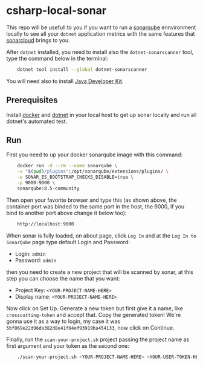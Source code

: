 # csharp-local-sonar

This repo will be usefull to you if you want to run a [sonarqube](https://docs.sonarqube.org/latest/analysis/coverage/) ennvironment locally to see all your `dotnet` application metrics with the same features that [sonarcloud](https://sonarcloud.io) brings to you.

After `dotnet` installed, you need to install also the `dotnet-sonarscanner` tool, type the command below in the terminal:

``` bash
    dotnet tool install --global dotnet-sonarscanner
```

You will need also to install [Java Developer Kit](https://www.oracle.com/java/technologies/javase-jdk15-downloads.html).

## Prerequisites

Install [docker](https://www.docker.com/products/docker-desktop) and [dotnet](https://dotnet.microsoft.com/download) in your local host to get up sonar locally and run all dotnet's automated test.

## Run

First you need to up your docker sonarqube image with this command:

``` bash
    docker run -d --rm --name sonarqube \
    -v "$(pwd)/plugins":/opt/sonarqube/extensions/plugins/ \
    -e SONAR_ES_BOOTSTRAP_CHECKS_DISABLE=true \
    -p 9000:9000 \
    sonarqube:8.5-community
```

Then open your favorite browser and type this (as shown above, the container port was binded to the same port in the host, the 9000, if you bind to another port above change it below too):

``` bash
    http://localhost:9000
```

When sonar is fully loaded, on about page, click `Log In` and at the `Log In to SonarQube` page type default Login and Password:

- Login: `admin`
- Password: `admin`

then you need to create a new project that will be scanned by sonar, at this step you can choose the name that you want:

- Project Key: `<YOUR-PROJECT-NAME-HERE>`
- Display name: `<YOUR-PROJECT-NAME-HERE>`

Now click on Set Up. Generate a new token but first give it a name, like `crosscutting-token` and accept that. Copy the generated token! We're gonna use it as a way to login, my case it was `5bf069e22d96da382d8e41f04ef93919ba454133`, now click on Continue.


Finally, run the `scan-your-project.sh` project passing the project name as first argument and your token as the second one:

``` bash
    ./scan-your-project.sh <YOUR-PROJECT-NAME-HERE> <YOUR-USER-TOKEN-HERE>
```
